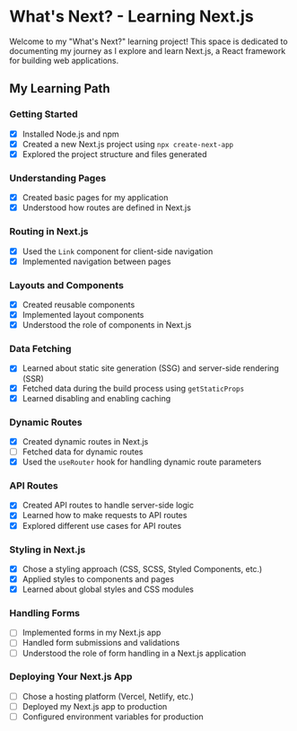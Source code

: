 # What's Next? - Learning Next.js

Welcome to my "What's Next?" learning project! This space is dedicated to documenting my journey as I explore and learn Next.js, a React framework for building web applications.

## My Learning Path

### Getting Started

- [x] Installed Node.js and npm
- [x] Created a new Next.js project using `npx create-next-app`
- [x] Explored the project structure and files generated

### Understanding Pages

- [x] Created basic pages for my application
- [x] Understood how routes are defined in Next.js

### Routing in Next.js

- [x] Used the `Link` component for client-side navigation
- [x] Implemented navigation between pages

### Layouts and Components

- [x] Created reusable components
- [x] Implemented layout components
- [x] Understood the role of components in Next.js

### Data Fetching

- [x] Learned about static site generation (SSG) and server-side rendering (SSR)
- [x] Fetched data during the build process using `getStaticProps`
- [x] Learned disabling and enabling caching

### Dynamic Routes

- [x] Created dynamic routes in Next.js
- [ ] Fetched data for dynamic routes
- [x] Used the `useRouter` hook for handling dynamic route parameters

### API Routes

- [x] Created API routes to handle server-side logic
- [x] Learned how to make requests to API routes
- [x] Explored different use cases for API routes

### Styling in Next.js

- [x] Chose a styling approach (CSS, SCSS, Styled Components, etc.)
- [x] Applied styles to components and pages
- [x] Learned about global styles and CSS modules

### Handling Forms

- [ ] Implemented forms in my Next.js app
- [ ] Handled form submissions and validations
- [ ] Understood the role of form handling in a Next.js application

### Deploying Your Next.js App

- [ ] Chose a hosting platform (Vercel, Netlify, etc.)
- [ ] Deployed my Next.js app to production
- [ ] Configured environment variables for production
